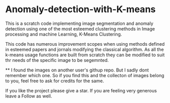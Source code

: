 # Anomaly-detection-with-K-means
This is a scratch code implementing image segmentation and anomaly detection using one of the most esteemed clustering methods in Image processing and machine Learning, K-Means Clustering. 

This code has numerous improvement scopes when using methods defined in esteemed papers and jornals modifying the classical algorithm.
As all the k-means usage functions are built from scratch they can be modified to suit thr needs of the specific image to be segemnted.

** I found the images on another user's githup repo. But I sadly dont remember which one. So if you find this and the collecton of images belong to you, feel free to ask for credits for the same.

If you like the project please give a star. If you are feeling very generous leave a Follow as well.

